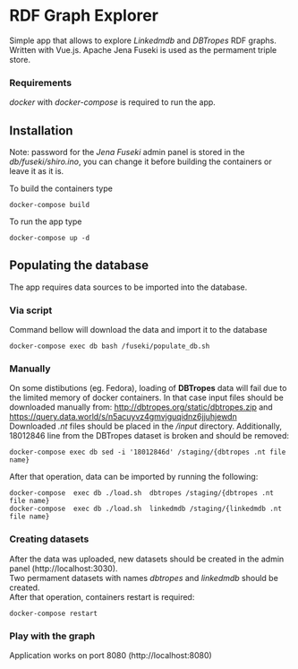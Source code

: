 # RDF Graph Explorer
Simple app that allows to explore *Linkedmdb* and *DBTropes* RDF graphs. Written with Vue.js. Apache Jena Fuseki is used as the permament triple store.  

### Requirements
*docker* with *docker-compose* is required to run the app.

## Installation
Note: password for the *Jena Fuseki* admin panel is stored in the *db/fuseki/shiro.ino*, you can change it before
building the containers or leave it as it is.  

To build the containers type
```
docker-compose build
```
To run the app type
```
docker-compose up -d
```

## Populating the database

The app requires data sources to be imported into the database.  

### Via script
Command bellow will download the data and import it to the database
```
docker-compose exec db bash /fuseki/populate_db.sh
```


### Manually
On some distibutions (eg. Fedora), loading of **DBTropes** data will fail due to the limited memory of docker containers. In that case input files
should be downloaded manually from:
    http://dbtropes.org/static/dbtropes.zip and
    https://query.data.world/s/n5acuyvz4gmvjguqidnz6jjuhjewdn  
Downloaded *.nt* files should be placed in the */input* directory. 
Additionally, 18012846 line from the DBTropes dataset is broken and should be removed:
```
docker-compose exec db sed -i '18012846d' /staging/{dbtropes .nt file name}
```

After that operation, 
data can be imported by running the following:
```
docker-compose  exec db ./load.sh  dbtropes /staging/{dbtropes .nt file name}
docker-compose  exec db ./load.sh  linkedmdb /staging/{linkedmdb .nt file name}
```

### Creating datasets
After the data was uploaded, new datasets should be created in the admin panel (http://localhost:3030).  
Two permament datasets with names *dbtropes* and *linkedmdb* should be created.  
After that operation,
containers restart is required:

```
docker-compose restart
```
### Play with the graph
Application works on port 8080 (http://localhost:8080)
